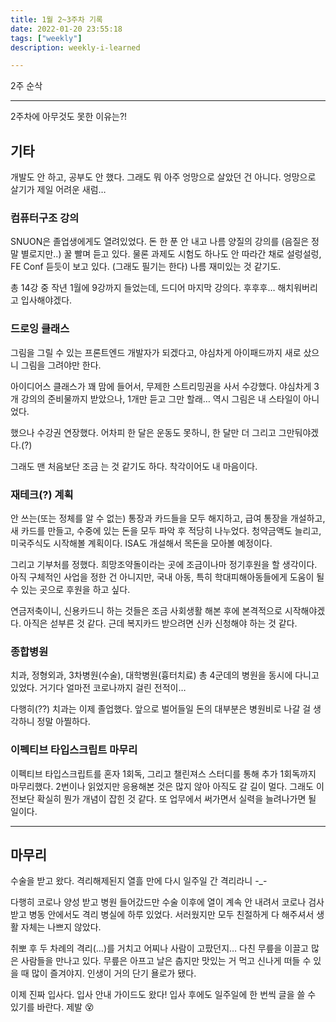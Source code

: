 ```yaml
---
title: 1월 2~3주차 기록
date: 2022-01-20 23:55:18
tags: ["weekly"]
description: weekly-i-learned

---
```


2주 순삭

<!-- more -->

---

2주차에 아무것도 못한 이유는?!

## 기타

개발도 안 하고, 공부도 안 했다. 그래도 뭐 아주 엉망으로 살았던 건 아니다. 엉망으로 살기가 제일 어려운 새럼…

### 컴퓨터구조 강의

SNUON은 졸업생에게도 열려있었다. 돈 한 푼 안 내고 나름 양질의 강의를 (음질은 정말 별로지만..) 꿀 빨며 듣고 있다. 물론 과제도 시험도 하나도 안 따라간 채로 설렁설렁, FE Conf 듣듯이 보고 있다. (그래도 필기는 한다) 나름 재미있는 것 같기도.

총 14강 중 작년 1월에 9강까지 들었는데, 드디어 마지막 강의다. 후후후… 해치워버리고 입사해야겠다.

### 드로잉 클래스

그림을 그릴 수 있는 프론트엔드 개발자가 되겠다고, 야심차게 아이패드까지 새로 샀으니 그림을 그려야만 한다.

아이디어스 클래스가 꽤 맘에 들어서, 무제한 스트리밍권을 사서 수강했다. 야심차게 3개 강의의 준비물까지 받았으나, 1개만 듣고 그만 할래… 역시 그림은 내 스타일이 아니었다.

했으나 수강권 연장했다. 어차피 한 달은 운동도 못하니, 한 달만 더 그리고 그만둬야겠다.(?)

그래도 맨 처음보단 조금 는 것 같기도 하다. 착각이어도 내 마음이다.

### 재테크(?) 계획

안 쓰는(또는 정체를 알 수 없는) 통장과 카드들을 모두 해지하고, 급여 통장을 개설하고, 새 카드를 만들고, 수중에 있는 돈을 모두 파악 후 적당히 나누었다. 청약금액도 늘리고, 미국주식도 시작해볼 계획이다. ISA도 개설해서 목돈을 모아볼 예정이다.

그리고 기부처를 정했다. 희망조약돌이라는 곳에 조금이나마 정기후원을 할 생각이다. 아직 구체적인 사업을 정한 건 아니지만, 국내 아동, 특히 학대피해아동들에게 도움이 될 수 있는 곳으로 후원을 하고 싶다.

연금저축이니, 신용카드니 하는 것들은 조금 사회생활 해본 후에 본격적으로 시작해야겠다. 아직은 섣부른 것 같다. 근데 복지카드 받으려면 신카 신청해야 하는 것 같다.

### 종합병원

치과, 정형외과, 3차병원(수술), 대학병원(흉터치료) 총 4군데의 병원을 동시에 다니고 있었다. 거기다 얼마전 코로나까지 걸린 전적이…

다행히(??) 치과는 이제 졸업했다. 앞으로 벌어들일 돈의 대부분은 병원비로 나갈 걸 생각하니 정말 아찔하다.

### 이펙티브 타입스크립트 마무리

이펙티브 타입스크립트를 혼자 1회독, 그리고 챌린져스 스터디를 통해 추가 1회독까지 마무리했다. 2번이나 읽었지만 응용해본 것은 많지 않아 아직도 갈 길이 멀다. 그래도 이전보단 확실히 뭔가 개념이 잡힌 것 같다. 또 업무에서 써가면서 실력을 늘려나가면 될 일이다.

---

## 마무리

수술을 받고 왔다. 격리해제된지 열흘 만에 다시 일주일 간 격리라니 -\_-

다행히 코로나 양성 받고 병원 들어갔드만 수술 이후에 열이 계속 안 내려서 코로나 검사 받고 병동 안에서도 격리 병실에 하루 있었다. 서러웠지만 모두 친절하게 다 해주셔서 생활 자체는 나쁘지 않았다.

취뽀 후 두 차례의 격리(…)를 거치고 어찌나 사람이 고팠던지… 다친 무릎을 이끌고 많은 사람들을 만나고 있다. 무릎은 아프고 날은 춥지만 맛있는 거 먹고 신나게 떠들 수 있을 때 많이 즐겨야지. 인생이 거의 단기 욜로가 됐다.

이제 진짜 입사다. 입사 안내 가이드도 왔다! 입사 후에도 일주일에 한 번씩 글을 쓸 수 있기를 바란다. 제발 😵
